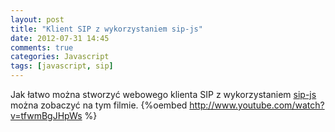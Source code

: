 ```yaml
---
layout: post
title: "Klient SIP z wykorzystaniem sip-js"
date: 2012-07-31 14:45
comments: true
categories: Javascript
tags: [javascript, sip]
---
```

Jak łatwo można stworzyć webowego klienta SIP z wykorzystaniem <a href="http://code.google.com/p/sip-js/">sip-js</a> można zobaczyć na tym filmie.
{%oembed http://www.youtube.com/watch?v=tfwmBgJHpWs %}